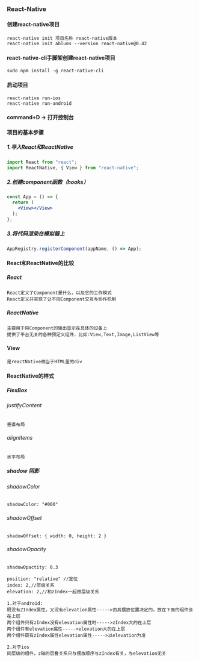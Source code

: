 ### React-Native
#### 创建react-native项目
~~~~
react-native init 项目名称 react-native版本
react-native init ablums --version react-native@0.42
~~~~
#### react-native-cli手脚架创建react-native项目
~~~~
sudo npm install -g react-native-cli
~~~~
#### 启动项目
~~~~
react-native run-ios
react-native run-android
~~~~
#### command+D -> 打开控制台
#### 项目的基本步骤
##### 1.导入React和ReactNative
~~~~jsx
import React from "react";
import ReactNative, { View } from "react-native";
~~~~
##### 2.创建component函数（hooks）
~~~~jsx
const App = () => {
  return (
    <View></View>
  );
};
~~~~
##### 3.将代码渲染在模拟器上
~~~~javascript
AppRegistry.registerComponent(appName, () => App);
~~~~
#### React和ReactNative的比较
##### React
~~~~
React定义了Component是什么，以及它的工作模式
React定义并实现了让不同Component交互与协作机制
~~~~
##### ReactNative
~~~~
主要用于将Component的输出显示在具体的设备上
提供了平台无关的各种预定义组件，比如:View,Text,Image,ListView等
~~~~
#### View 
~~~~
是reactNative相当于HTML里的div
~~~~
#### ReactNative的样式
##### FlexBox
###### justifyContent
~~~~
垂直布局
~~~~
###### alignItems
~~~~
水平布局
~~~~
##### shadow 阴影
###### shadowColor
~~~~
shadowColor: "#000"
~~~~
###### shadowOffset
~~~~
shadowOffset: { width: 0, height: 2 }
~~~~
###### shadowOpacity
~~~~
shadowOpactity: 0.3
~~~~
~~~~
position: "relative" //定位
index: 2,//层级关系
elevation: 2,//和zIndex一起做层级关系

1.对于android:
既没有ZIndex属性，又没有elevation属性----->由其摆放位置决定的，放在下面的组件会在上层
两个组件只有zIndex没有elevation属性时----->zIndex大的在上层
两个组件有elevation属性----->elevation大的在上层
两个组件既有zIndex属性elevation属性----->以elevation为准

2.对于ios
同层级的组件，z轴的层叠关系只与摆放顺序与zIndex有关，与elevation无关
~~~~

##### 